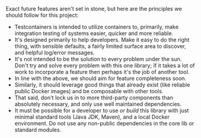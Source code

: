 
Exact future features aren't set in stone, but here are the principles we should follow for this project:

* Testcontainers is intended to utilize containers to, primarily, make integration testing of systems easier, quicker and more reliable.
* It's designed primarily to help developers. Make it easy to do the right thing, with sensible defaults, a fairly limited surface area to discover, and helpful log/error messages.
* It's not intended to be the solution to every problem under the sun. Don't try and solve every problem with this one library; if it takes a lot of work to incorporate a feature then perhaps it's the job of another tool.
* In line with the above, we should aim for feature completeness soon.
* Similarly, it should leverage good things that already exist (like reliable public Docker images) and be composable with other tools.
* That said, don't lock us in to more third-party components than absolutely necessary, and only use well maintained dependencies.
* It must be possible for a developer to use _or build_ this library with just minimal standard tools (Java JDK, Maven), and a local Docker environment. Do not use any non-public dependencies in the core lib or standard modules.

